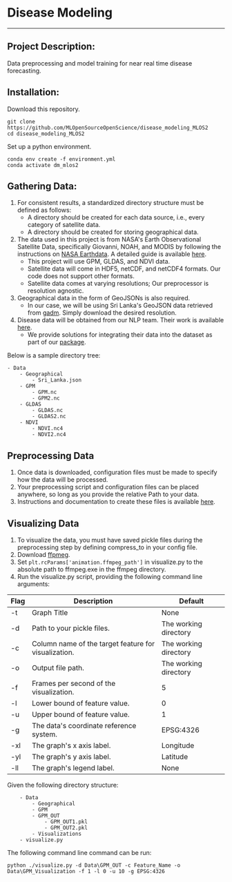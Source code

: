 # Disease Modeling
------------------------------------------------------------------------------------------------------------------------------
## Project Description:
Data preprocessing and model training for near real time disease forecasting.

## Installation:

Download this repository.
```shell
git clone https://github.com/MLOpenSourceOpenScience/disease_modeling_MLOS2
cd disease_modeling_MLOS2
```

Set up a python environment.
```shell
conda env create -f environment.yml
conda activate dm_mlos2
```

## Gathering Data:
1. For consistent results, a standardized directory structure must be defined as follows:
   * A directory should be created for each data source, i.e., every category of satellite data.
   * A directory should be created for storing geographical data. 
2. The data used in this project is from NASA's Earth Observational Satellite Data, specifically Giovanni, NOAH, and MODIS by following the instructions on [NASA Earthdata](https://www.earthdata.nasa.gov/). A detailed guide is available [here](https://towardsdatascience.com/getting-nasa-data-for-your-next-geo-project-9d621243b8f3).
   * This project will use GPM, GLDAS, and NDVI data.
   * Satellite data will come in HDF5, netCDF, and netCDF4 formats. Our code does not support other formats.
   * Satellite data comes at varying resolutions; Our preprocessor is resolution agnostic.
3. Geographical data in the form of GeoJSONs is also required.
   * In our case, we will be using Sri Lanka's GeoJSON data retrieved from [gadm](https://gadm.org/download_country.html). Simply download the desired resolution.
4. Disease data will be obtained from our NLP team. Their work is available [here](https://github.com/MLOpenSourceOpenScience/disease_data_parser_MLOS2).
   * We provide solutions for integrating their data into the dataset as part of our [package](https://pypi.org/project/mlossp/). 

Below is a sample directory tree:
```text
- Data
    - Geographical
        - Sri_Lanka.json
    - GPM
        - GPM.nc
        - GPM2.nc
    - GLDAS
        - GLDAS.nc
        - GLDAS2.nc
    - NDVI
        - NDVI.nc4
        - NDVI2.nc4
```

## Preprocessing Data
1. Once data is downloaded, configuration files must be made to specify how the data will be processed.
2. Your preprocessing script and configuration files can be placed anywhere, so long as you provide the relative Path to your data.
3. Instructions and documentation to create these files is available [here](https://github.com/MLOpenSourceOpenScience/disease_modeling_MLOS2/tree/main/MLOSSP).

## Visualizing Data
1. To visualize the data, you must have saved pickle files during the preprocessing step by defining compress_to in your config file.
2. Download [ffpmeg](https://ffmpeg.org/download.html).
3. Set ```plt.rcParams['animation.ffmpeg_path']``` in visualize.py to the absolute path to ffmpeg.exe in the ffmpeg directory.
4. Run the visualize.py script, providing the following command line arguments:

| Flag | Description                                          | Default               |
|------|------------------------------------------------------|-----------------------|
| -t   | Graph Title                                          | None                  |
| -d   | Path to your pickle files.                           | The working directory |
| -c   | Column name of the target feature for visualization. | The working directory |
| -o   | Output file path.                                    | The working directory |
| -f   | Frames per second of the visualization.              | 5                     |
| -l   | Lower bound of feature value.                        | 0                     |
| -u   | Upper bound of feature value.                        | 1                     |
| -g   | The data's coordinate reference system.              | EPSG:4326             |
| -xl  | The graph's x axis label.                            | Longitude             |
| -yl  | The graph's y axis label.                            | Latitude              |
| -ll  | The graph's legend label.                            | None                  |

Given the following directory structure:
```text
    - Data
        - Geographical
        - GPM
        - GPM_OUT
            - GPM_OUT1.pkl
            - GPM_OUT2.pkl
        - Visualizations
    - visualize.py
```

The following command line command can be run:
```text
python ./visualize.py -d Data\GPM_OUT -c Feature_Name -o Data\GPM_Visualization -f 1 -l 0 -u 10 -g EPSG:4326
```
